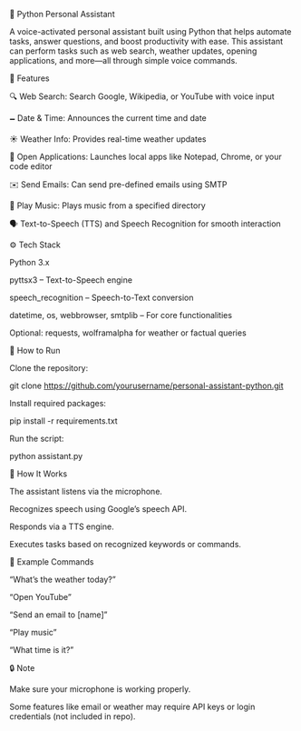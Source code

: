 🤖 Python Personal Assistant

A voice-activated personal assistant built using Python that helps automate tasks, answer questions, and boost productivity with ease. This assistant can perform tasks such as web search, weather updates, opening applications, and more—all through simple voice commands.

🎯 Features

🔍 Web Search: Search Google, Wikipedia, or YouTube with voice input

🗕️ Date & Time: Announces the current time and date

☀️ Weather Info: Provides real-time weather updates

📂 Open Applications: Launches local apps like Notepad, Chrome, or your code editor

✉️ Send Emails: Can send pre-defined emails using SMTP

🎵 Play Music: Plays music from a specified directory

🗣️ Text-to-Speech (TTS) and Speech Recognition for smooth interaction

⚙️ Tech Stack

Python 3.x

pyttsx3 – Text-to-Speech engine

speech_recognition – Speech-to-Text conversion

datetime, os, webbrowser, smtplib – For core functionalities

Optional: requests, wolframalpha for weather or factual queries

🚀 How to Run

Clone the repository:

git clone https://github.com/yourusername/personal-assistant-python.git

Install required packages:

pip install -r requirements.txt

Run the script:

python assistant.py

🧐 How It Works

The assistant listens via the microphone.

Recognizes speech using Google’s speech API.

Responds via a TTS engine.

Executes tasks based on recognized keywords or commands.

📌 Example Commands

“What’s the weather today?”

“Open YouTube”

“Send an email to [name]”

“Play music”

“What time is it?”

🔒 Note

Make sure your microphone is working properly.

Some features like email or weather may require API keys or login credentials (not included in repo).
